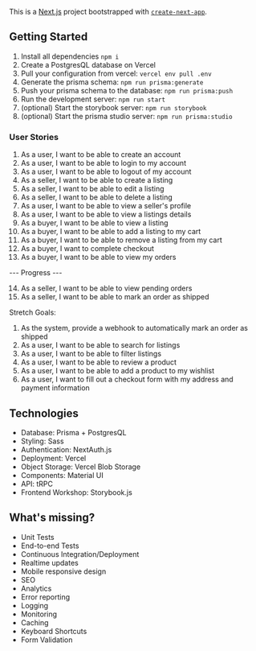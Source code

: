 This is a [Next.js](https://nextjs.org/) project bootstrapped with [`create-next-app`](https://github.com/vercel/next.js/tree/canary/packages/create-next-app).

## Getting Started

1. Install all dependencies `npm i`
2. Create a PostgresQL database on Vercel
3. Pull your configuration from vercel: `vercel env pull .env`
4. Generate the prisma schema: `npm run prisma:generate`
5. Push your prisma schema to the database: `npm run prisma:push`
6. Run the development server: `npm run start`
7. (optional) Start the storybook server: `npm run storybook`
8. (optional) Start the prisma studio server: `npm run prisma:studio`

### User Stories

1. As a user, I want to be able to create an account
2. As a user, I want to be able to login to my account
3. As a user, I want to be able to logout of my account
4. As a seller, I want to be able to create a listing
5. As a seller, I want to be able to edit a listing
6. As a seller, I want to be able to delete a listing
7. As a user, I want to be able to view a seller's profile
8. As a user, I want to be able to view a listings details
9. As a buyer, I want to be able to view a listing
10. As a buyer, I want to be able to add a listing to my cart
11. As a buyer, I want to be able to remove a listing from my cart
12. As a buyer, I want to complete checkout
13. As a buyer, I want to be able to view my orders

--- Progress ---

14. As a seller, I want to be able to view pending orders
15. As a seller, I want to be able to mark an order as shipped

Stretch Goals:

1. As the system, provide a webhook to automatically mark an order as shipped
2. As a user, I want to be able to search for listings
3. As a user, I want to be able to filter listings
4. As a user, I want to be able to review a product
5. As a user, I want to be able to add a product to my wishlist
6. As a user, I want to fill out a checkout form with my address and payment information

## Technologies

- Database: Prisma + PostgresQL
- Styling: Sass
- Authentication: NextAuth.js
- Deployment: Vercel
- Object Storage: Vercel Blob Storage
- Components: Material UI
- API: tRPC
- Frontend Workshop: Storybook.js

## What's missing?

- Unit Tests
- End-to-end Tests
- Continuous Integration/Deployment
- Realtime updates
- Mobile responsive design
- SEO
- Analytics
- Error reporting
- Logging
- Monitoring
- Caching
- Keyboard Shortcuts
- Form Validation
